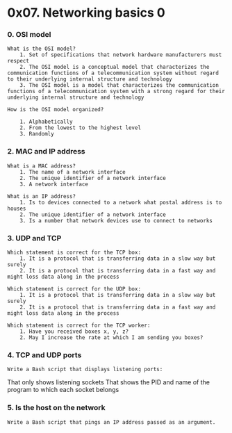 # 0x07. Networking basics 0

### 0. OSI model
	What is the OSI model?
		1. Set of specifications that network hardware manufacturers must respect
		2. The OSI model is a conceptual model that characterizes the communication functions of a telecommunication system without regard to their underlying internal structure and technology
		3. The OSI model is a model that characterizes the communication functions of a telecommunication system with a strong regard for their underlying internal structure and technology

	How is the OSI model organized?

		1. Alphabetically
		2. From the lowest to the highest level
		3. Randomly

### 2. MAC and IP address
	What is a MAC address?
		1. The name of a network interface
		2. The unique identifier of a network interface
		3. A network interface

	What is an IP address?
		1. Is to devices connected to a network what postal address is to houses
		2. The unique identifier of a network interface
		3. Is a number that network devices use to connect to networks

### 3. UDP and TCP
	Which statement is correct for the TCP box:
		1. It is a protocol that is transferring data in a slow way but surely
		2. It is a protocol that is transferring data in a fast way and might loss data along in the process

	Which statement is correct for the UDP box:
		1. It is a protocol that is transferring data in a slow way but surely
		2. It is a protocol that is transferring data in a fast way and might loss data along in the process

	Which statement is correct for the TCP worker:
		1. Have you received boxes x, y, z?
		2. May I increase the rate at which I am sending you boxes?

### 4. TCP and UDP ports
	Write a Bash script that displays listening ports:

That only shows listening sockets
That shows the PID and name of the program to which each socket belongs

### 5. Is the host on the network
	Write a Bash script that pings an IP address passed as an argument.

